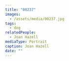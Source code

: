 ```yaml
---
title: "00237"
images:
  - /assets/media/00237.jpg
tags:
  - dog
relatedPeople:
  - Joan Hazell
mediaType: Portrait
caption: Joan Hazell
date: ""
---
```

